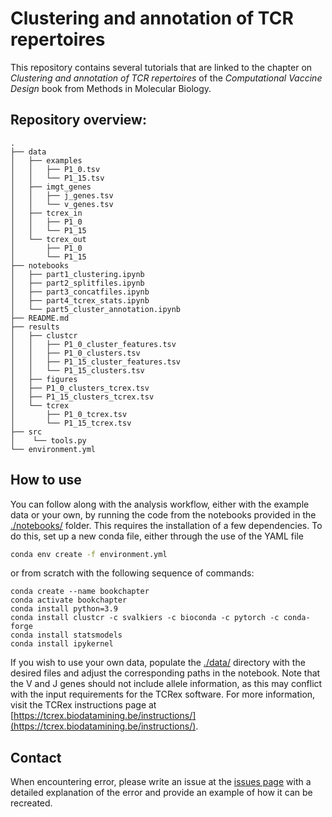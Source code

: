 # Clustering and annotation of TCR repertoires
This repository contains several tutorials that are linked to the chapter on *Clustering and annotation of TCR repertoires* of the *Computational Vaccine Design* book from Methods in Molecular Biology.

## Repository overview:

```
.
├── data
│   ├── examples
│   │   ├── P1_0.tsv
│   │   └── P1_15.tsv
│   ├── imgt_genes
│   │   ├── j_genes.tsv
│   │   └── v_genes.tsv
│   ├── tcrex_in
│   │   ├── P1_0
│   │   └── P1_15
│   └── tcrex_out
│       ├── P1_0
│       └── P1_15
├── notebooks
│   ├── part1_clustering.ipynb
│   ├── part2_splitfiles.ipynb
│   ├── part3_concatfiles.ipynb
│   ├── part4_tcrex_stats.ipynb
│   └── part5_cluster_annotation.ipynb
├── README.md
├── results
│   ├── clustcr
│   │   ├── P1_0_cluster_features.tsv
│   │   ├── P1_0_clusters.tsv
│   │   ├── P1_15_cluster_features.tsv
│   │   └── P1_15_clusters.tsv
│   ├── figures
│   ├── P1_0_clusters_tcrex.tsv
│   ├── P1_15_clusters_tcrex.tsv
│   └── tcrex
│       ├── P1_0_tcrex.tsv
│       └── P1_15_tcrex.tsv
├── src
│    └── tools.py
└── environment.yml
```

## How to use

You can follow along with the analysis workflow, either with the example data or your own, by running the code from the notebooks provided in the [./notebooks/](./notebooks/) folder. This requires the installation of a few dependencies. To do this, set up a new conda file, either through the use of the YAML file

```bash
conda env create -f environment.yml
```

or from scratch with the following sequence of commands:

```
conda create --name bookchapter
conda activate bookchapter
conda install python=3.9
conda install clustcr -c svalkiers -c bioconda -c pytorch -c conda-forge
conda install statsmodels
conda install ipykernel
```

If you wish to use your own data, populate the [./data/](./data/) directory with the desired files and adjust the corresponding paths in the notebook. Note that the V and J genes should not include allele information, as this may conflict with the input requirements for the TCRex software. For more information, visit the TCRex instructions page at [https://tcrex.biodatamining.be/instructions/](https://tcrex.biodatamining.be/instructions/).

## Contact

When encountering error, please write an issue at the [issues page](https://github.com/svalkiers/MMB_antigen_receptor_repertoire_tools/issues) with a detailed explanation of the error and provide an example of how it can be recreated.


